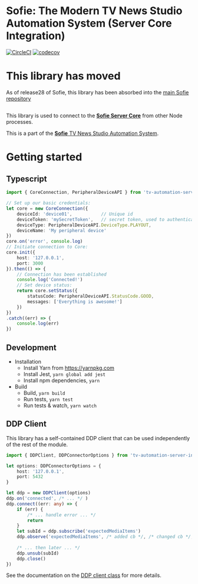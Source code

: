 # Sofie: The Modern TV News Studio Automation System (Server Core Integration)
[![CircleCI](https://circleci.com/gh/nrkno/tv-automation-server-core-integration.svg?style=svg)](https://circleci.com/gh/nrkno/tv-automation-server-core-integration)
[![codecov](https://codecov.io/gh/nrkno/tv-automation-server-core-integration/branch/master/graph/badge.svg)](https://codecov.io/gh/nrkno/tv-automation-server-core-integration)

# This library has moved

As of release28 of Sofie, this library has been absorbed into the [main Sofie repository](https://github.com/nrkno/tv-automation-server-core/tree/master/packages/server-core-integration)

## 

This library is used to connect to the [**Sofie Server Core**](https://github.com/nrkno/tv-automation-server-core) from other Node processes.

This is a part of the [**Sofie** TV News Studio Automation System](https://github.com/nrkno/Sofie-TV-automation/).

# Getting started

## Typescript
```typescript
import { CoreConnection, PeripheralDeviceAPI } from 'tv-automation-server-core-integration'

// Set up our basic credentials:
let core = new CoreConnection({
	deviceId: 'device01', 			// Unique id
	deviceToken: 'mySecretToken',	// secret token, used to authenticate this device
	deviceType: PeripheralDeviceAPI.DeviceType.PLAYOUT,
	deviceName: 'My peripheral device'
})
core.on('error', console.log)
// Initiate connection to Core:
core.init({
	host: '127.0.0.1',
	port: 3000
}).then(() => {
	// Connection has been established
	console.log('Connected!')
	// Set device status:
	return core.setStatus({
		statusCode: PeripheralDeviceAPI.StatusCode.GOOD,
		messages: ['Everything is awesome!']
	})
})
.catch((err) => {
	console.log(err)
})
```

## Development
* Installation
  * Install Yarn from https://yarnpkg.com
  * Install Jest, `yarn global add jest`
  * Install npm dependencies, `yarn`
* Build
  * Build, `yarn build`
  * Run tests, `yarn test`
  * Run tests & watch, `yarn watch`

## DDP Client

This library has a self-contained DDP client that can be used independently of the rest of the module.

```typescript
import { DDPClient, DDPConnectorOptions } from 'tv-automation-server-integration'

let options: DDPConnectorOptions = {
	host: '127.0.0.1',
	port: 5432
}

let ddp = new DDPClient(options)
ddp.on('connected', /* ... */ )
ddp.connect((err: any) => {
	if (err) {
		/* ... handle error ... */
		return
	} 
	let subId = ddp.subscribe('expectedMediaItems')
	ddp.observe('expectedMediaItems', /* added cb */, /* changed cb */, /* removed cb */)
	
	/* ... then later ... */
	ddp.unsub(subId)
	ddp.close()
})
```

See the documentation on the [DDP client class](./docs/classes/ddpclient.html) for more details.

